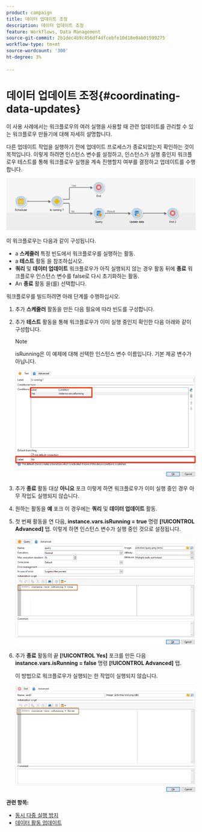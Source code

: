 ```yaml
---
product: campaign
title: 데이터 업데이트 조정
description: 데이터 업데이트 조정
feature: Workflows, Data Management
source-git-commit: 2b1dec4b9c456df4dfcebfe10d18e0ab01599275
workflow-type: tm+mt
source-wordcount: '300'
ht-degree: 3%

---
```


# 데이터 업데이트 조정{#coordinating-data-updates}



이 사용 사례에서는 워크플로우의 여러 실행을 사용할 때 관련 업데이트를 관리할 수 있는 워크플로우 만들기에 대해 자세히 설명합니다.

다른 업데이트 작업을 실행하기 전에 업데이트 프로세스가 종료되었는지 확인하는 것이 목적입니다. 이렇게 하려면 인스턴스 변수를 설정하고, 인스턴스가 실행 중인지 워크플로우 테스트를 통해 워크플로우 실행을 계속 진행할지 여부를 결정하고 업데이트를 수행합니다.

![](assets/uc_dataupdate_wkf.png)

이 워크플로우는 다음과 같이 구성됩니다.

* a **스케줄러** 특정 빈도에서 워크플로우를 실행하는 활동.
* a **테스트** 활동 을 참조하십시오.
* **쿼리** 및 **데이터 업데이트** 워크플로우가 아직 실행되지 않는 경우 활동 뒤에 **종료** 워크플로우 인스턴스 변수를 false로 다시 초기화하는 활동.
* An **종료** 활동 을(를) 선택합니다.

워크플로우를 빌드하려면 아래 단계를 수행하십시오.

1. 추가 **스케줄러** 활동을 만든 다음 필요에 따라 빈도를 구성합니다.
1. 추가 **테스트** 활동을 통해 워크플로우가 이미 실행 중인지 확인한 다음 아래와 같이 구성합니다.

   >[!NOTE]
   >
   >isRunning은 이 예제에 대해 선택한 인스턴스 변수 이름입니다. 기본 제공 변수가 아닙니다.

   ![](assets/uc_dataupdate_test.png)

1. 추가 **종료** 활동 대상 **아니요** 포크 이렇게 하면 워크플로우가 이미 실행 중인 경우 아무 작업도 실행되지 않습니다.
1. 원하는 활동을 **예** 포크 이 경우에는 **쿼리** 및 **데이터 업데이트** 활동.
1. 첫 번째 활동을 연 다음, **instance.vars.isRunning = true** 명령 **[!UICONTROL Advanced]** 탭. 이렇게 하면 인스턴스 변수가 실행 중인 것으로 설정됩니다.

   ![](assets/uc_dataupdate_query.png)

1. 추가 **종료** 활동의 끝 **[!UICONTROL Yes]** 포크를 만든 다음 **instance.vars.isRunning = false** 명령 **[!UICONTROL Advanced]** 탭.

   이 방법으로 워크플로우가 실행되는 한 작업이 실행되지 않습니다.

   ![](assets/uc_dataupdate_end.png)

**관련 항목:**

* [동시 다중 실행 방지](monitor-workflow-execution.md#preventing-simultaneous-multiple-executions)
* [데이터 활동 업데이트](update-data.md)
